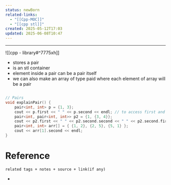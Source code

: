```yaml
---
status: newBorn
related-links:
  - "[[Cpp-MOC]]"
  - "[[cpp stl]]"
created: 2025-05-12T17:03
updated: 2025-06-08T10:47
---
```

---
![[cpp - library#^7775xh]]
- stores a pair
- is an stl container
- element inside a pair can be a pair itself
- we can also make an array of type paid where each element of array will be a pair


```cpp

// Pairs
void explainPair() {
    pair<int, int> p = {1, 3};
    cout << p.first << " " << p.second << endl; // to access first and second elements
    pair<int, pair<int, int>> p2 = {1, {3, 4}};
    cout << p2.first << " " << p2.second.second << " " << p2.second.first << endl;
    pair<int, int> arr[] = { {1, 2}, {2, 5}, {5, 1} };
    cout << arr[1].second << endl;
}

```



# Reference
`related tags + notes + source + link(if any)`
 

- 